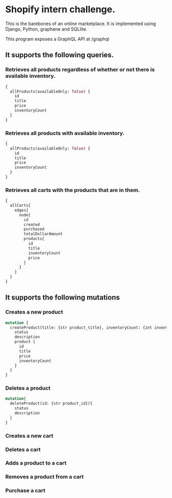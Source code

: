 # Shopify intern challenge.
This is the barebones of an online marketplace. It is implemented using Django, Python, graphene and SQLlite.

This program exposes a GraphQL API at /graphql

## It supports the following queries.

### Retrieves all products regardless of whether or not there is available inventory.
```graphql
{
  allProducts(availableOnly: false) {
    id
    title
    price
    inventoryCount
  }
}
```

### Retrieves all products with available inventory.
```graphql
{
  allProducts(availableOnly: false) {
    id
    title
    price
    inventoryCount
  }
}
```

### Retrieves all carts with the products that are in them.
```graphql
{
  allCarts{
    edges{
      node{
        id
        created
        purchased
        totalDollarAmount
        products{
          id
          title
          inventoryCount
          price     
        }
      }
    }
  }
}
```

## It supports the following mutations

### Creates a new product
```graphql
mutation {
  createProduct(title: {str product_title}, inventoryCount: {int inventory_count}, price: { float product_price }) {
    status
    description
    product {
      id
      title
      price
      inventoryCount
    }
  }
}
```

### Deletes a product
```graphql
mutation{
  deleteProduct(id: {str product_id}){
    status
    description
  } 
}
```

### Creates a new cart


### Deletes a cart


### Adds a product to a cart


### Removes a product from a cart


### Purchase a cart


















